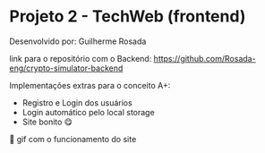 # Projeto 2 - TechWeb (frontend)

Desenvolvido por: Guilherme Rosada

link para o repositório com o Backend: https://github.com/Rosada-eng/crypto-simulator-backend

Implementações extras para o conceito A+:

- Registro e Login dos usuários
- Login automático pelo local storage
- Site bonito 😋

🚧 gif com o funcionamento do site
